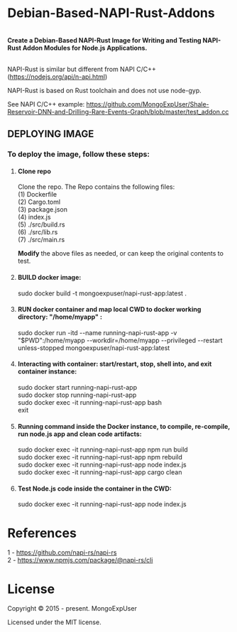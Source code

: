 # Debian-Based-NAPI-Rust-Addons

<br>
<strong>
Create a Debian-Based NAPI-Rust Image for Writing and Testing NAPI-Rust Addon Modules for Node.js Applications.
</strong>
<br><br>

NAPI-Rust is similar but different from  NAPI C/C++ (https://nodejs.org/api/n-api.html) 

NAPI-Rust is based on Rust toolchain and does not use node-gyp. <br> 

See NAPI C/C++ example: https://github.com/MongoExpUser/Shale-Reservoir-DNN-and-Drilling-Rare-Events-Graph/blob/master/test_addon.cc


## DEPLOYING IMAGE

### To deploy the image, follow these steps:

1) #### Clone repo
    Clone the repo. 
    The Repo contains the following files: <br>
    (1)  Dockerfile <br>
    (2)  Cargo.toml <br>
    (3)  package.json <br>
    (4)  index.js <br>
    (5)  ./src/build.rs <br>
    (6)  ./src/lib.rs <br>
    (7)  ./src/main.rs <br>

    <strong> Modify </strong> the  above files as needed, or can keep the original contents to test.
    
2) #### BUILD docker image: 
   sudo docker build -t  mongoexpuser/napi-rust-app:latest .
   
3) #### RUN docker container and map local CWD to docker working directory: "/home/myapp" : 
   sudo docker run -itd --name running-napi-rust-app -v "$PWD":/home/myapp --workdir=/home/myapp --privileged --restart unless-stopped mongoexpuser/napi-rust-app:latest

4) #### Interacting with container: start/restart, stop, shell into, and exit container instance: 
   sudo docker start running-napi-rust-app <br>
   sudo docker stop running-napi-rust-app <br>
   sudo docker exec -it running-napi-rust-app bash <br>
   exit
   
5) #### Running command inside the Docker instance, to compile, re-compile, run node.js app and clean code artifacts:
   sudo docker exec -it running-napi-rust-app npm run build <br>
   sudo docker exec -it running-napi-rust-app npm rebuild <br>
   sudo docker exec -it running-napi-rust-app node index.js <br>
   sudo docker exec -it running-napi-rust-app cargo clean <br>

6) ####  Test Node.js code inside the container in the CWD:
   sudo docker exec -it running-napi-rust-app node index.js 


# References
1 - https://github.com/napi-rs/napi-rs <br>
2 - https://www.npmjs.com/package/@napi-rs/cli <br>



# License

Copyright © 2015 - present. MongoExpUser

Licensed under the MIT license.
